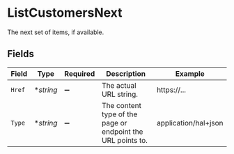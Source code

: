 # ListCustomersNext

The next set of items, if available.


## Fields

| Field                                                       | Type                                                        | Required                                                    | Description                                                 | Example                                                     |
| ----------------------------------------------------------- | ----------------------------------------------------------- | ----------------------------------------------------------- | ----------------------------------------------------------- | ----------------------------------------------------------- |
| `Href`                                                      | **string*                                                   | :heavy_minus_sign:                                          | The actual URL string.                                      | https://...                                                 |
| `Type`                                                      | **string*                                                   | :heavy_minus_sign:                                          | The content type of the page or endpoint the URL points to. | application/hal+json                                        |